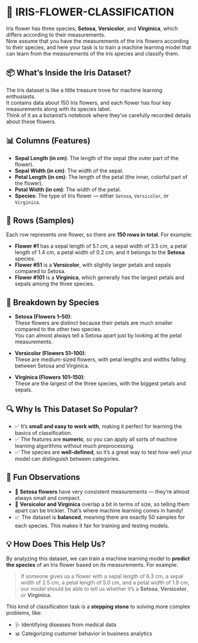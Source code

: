 # 🌸 IRIS-FLOWER-CLASSIFICATION

Iris flower has three species; **Setosa**, **Versicolor**, and **Virginica**, which differs according to their measurements.  
Now assume that you have the measurements of the iris flowers according to their species, and here your task is to train a machine learning model that can learn from the measurements of the iris species and classify them.

## 📦 What’s Inside the Iris Dataset?

The Iris dataset is like a little treasure trove for machine learning enthusiasts.  
It contains data about 150 Iris flowers, and each flower has four key measurements along with its species label.  
Think of it as a botanist’s notebook where they’ve carefully recorded details about these flowers.

## 📊 Columns (Features)

- **Sepal Length (in cm)**: The length of the sepal (the outer part of the flower).  
- **Sepal Width (in cm)**: The width of the sepal.  
- **Petal Length (in cm)**: The length of the petal (the inner, colorful part of the flower).  
- **Petal Width (in cm)**: The width of the petal.  
- **Species**: The type of Iris flower — either `Setosa`, `Versicolor`, or `Virginica`.

## 🧬 Rows (Samples)

Each row represents one flower, so there are **150 rows in total**. For example:

- **Flower #1** has a sepal length of 5.1 cm, a sepal width of 3.5 cm, a petal length of 1.4 cm, a petal width of 0.2 cm, and it belongs to the **Setosa** species.  
- **Flower #51** is a **Versicolor**, with slightly larger petals and sepals compared to Setosa.  
- **Flower #101** is a **Virginica**, which generally has the largest petals and sepals among the three species.

## 🧵 Breakdown by Species

- **Setosa (Flowers 1–50)**:  
  These flowers are distinct because their petals are much smaller compared to the other two species.  
  You can almost always tell a Setosa apart just by looking at the petal measurements.

- **Versicolor (Flowers 51–100)**:  
  These are medium-sized flowers, with petal lengths and widths falling between Setosa and Virginica.

- **Virginica (Flowers 101–150)**:  
  These are the largest of the three species, with the biggest petals and sepals.

## 🔍 Why Is This Dataset So Popular?

- ✅ It’s **small and easy to work with**, making it perfect for learning the basics of classification.  
- ✅ The features are **numeric**, so you can apply all sorts of machine learning algorithms without much preprocessing.  
- ✅ The species are **well-defined**, so it’s a great way to test how well your model can distinguish between categories.

## 🎯 Fun Observations

- 🌱 **Setosa flowers** have very consistent measurements — they’re almost always small and compact.  
- 🌸 **Versicolor and Virginica** overlap a bit in terms of size, so telling them apart can be trickier. That’s where machine learning comes in handy!  
- 📈 The dataset is **balanced**, meaning there are exactly 50 samples for each species. This makes it fair for training and testing models.

## 💡 How Does This Help Us?

By analyzing this dataset, we can train a machine learning model to **predict the species** of an Iris flower based on its measurements. For example:

> If someone gives us a flower with a sepal length of 6.3 cm, a sepal width of 2.5 cm, a petal length of 5.0 cm, and a petal width of 1.9 cm, our model should be able to tell us whether it’s a **Setosa**, **Versicolor**, or **Virginica**.

This kind of classification task is a **stepping stone** to solving more complex problems, like:

- 🩺 Identifying diseases from medical data  
- 📊 Categorizing customer behavior in business analytics  
